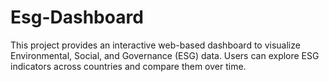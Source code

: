 # Esg-Dashboard
This project provides an interactive web-based dashboard to visualize Environmental, Social, and Governance (ESG) data. Users can explore ESG indicators across countries and compare them over time.
